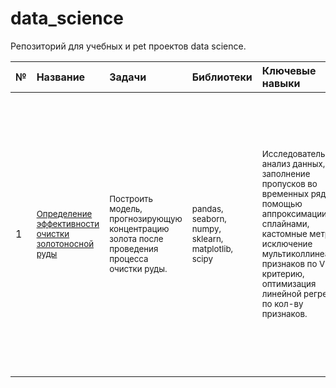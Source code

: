 # data_science

Репозиторий для учебных и pet проектов data science.

| № | Название | Задачи | Библиотеки | Ключевые навыки| Описание | 
| :--| :----------- | :--------------- | :------| :---------------------- | :---------------------- |
| 1 |<sub>[Определение эффективности очистки золотоносной руды](gold_recovery_efficiency) </sub>| <sub>Построить модель, прогнозирующую концентрацию золота после проведения процесса очистки руды. </sub>| <sub>pandas, seaborn, numpy, sklearn, matplotlib, scipy </sub>| <sub>Исследовательский анализ данных, заполнение пропусков во временных рядах с помощью аппроксимации B-сплайнами, кастомные метрики, исключение мультиколлинеарных признаков по VIF критерию, оптимизация линейной регрессии по кол-ву признаков.</sub>| <sub>Необходимо построить модель машинного обучения для компании, разрабатывающей решения для эффективной работы промышленных предприятий. Модель должна предсказать коэффициент восстановления золота из золотосодержащей руды на основе данных с параметрами добычи и очистки. Модель поможет оптимизировать производство, чтобы не запускать предприятие с убыточными характеристиками.</sub> | 
